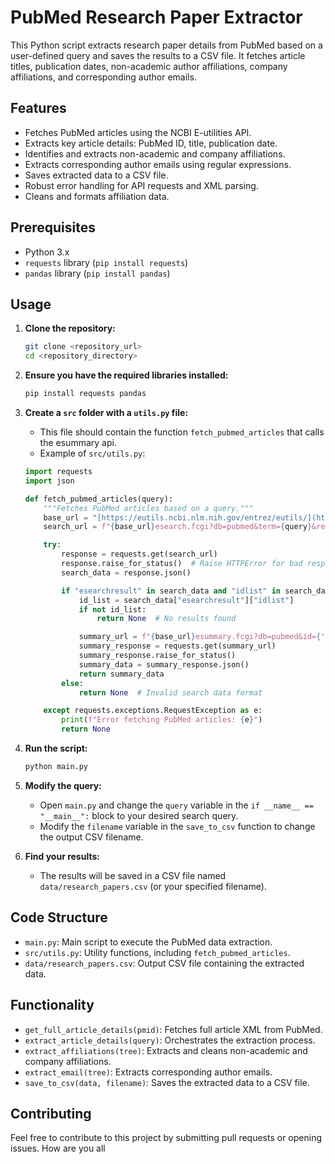 # PubMed Research Paper Extractor

This Python script extracts research paper details from PubMed based on a user-defined query and saves the results to a CSV file. It fetches article titles, publication dates, non-academic author affiliations, company affiliations, and corresponding author emails.

## Features

-   Fetches PubMed articles using the NCBI E-utilities API.
-   Extracts key article details: PubMed ID, title, publication date.
-   Identifies and extracts non-academic and company affiliations.
-   Extracts corresponding author emails using regular expressions.
-   Saves extracted data to a CSV file.
-   Robust error handling for API requests and XML parsing.
-   Cleans and formats affiliation data.

## Prerequisites

-   Python 3.x
-   `requests` library (`pip install requests`)
-   `pandas` library (`pip install pandas`)

## Usage

1.  **Clone the repository:**

    ```bash
    git clone <repository_url>
    cd <repository_directory>
    ```

2.  **Ensure you have the required libraries installed:**

    ```bash
    pip install requests pandas
    ```

3.  **Create a `src` folder with a `utils.py` file:**
    * This file should contain the function `fetch_pubmed_articles` that calls the esummary api.
    * Example of `src/utils.py`:

    ```python
    import requests
    import json

    def fetch_pubmed_articles(query):
        """Fetches PubMed articles based on a query."""
        base_url = "[https://eutils.ncbi.nlm.nih.gov/entrez/eutils/](https://eutils.ncbi.nlm.nih.gov/entrez/eutils/)"
        search_url = f"{base_url}esearch.fcgi?db=pubmed&term={query}&retmode=json"

        try:
            response = requests.get(search_url)
            response.raise_for_status()  # Raise HTTPError for bad responses (4xx or 5xx)
            search_data = response.json()

            if "esearchresult" in search_data and "idlist" in search_data["esearchresult"]:
                id_list = search_data["esearchresult"]["idlist"]
                if not id_list:
                    return None  # No results found

                summary_url = f"{base_url}esummary.fcgi?db=pubmed&id={','.join(id_list)}&retmode=json"
                summary_response = requests.get(summary_url)
                summary_response.raise_for_status()
                summary_data = summary_response.json()
                return summary_data
            else:
                return None  # Invalid search data format

        except requests.exceptions.RequestException as e:
            print(f"Error fetching PubMed articles: {e}")
            return None
    ```

4.  **Run the script:**

    ```bash
    python main.py
    ```

5.  **Modify the query:**
    * Open `main.py` and change the `query` variable in the `if __name__ == "__main__":` block to your desired search query.
    * Modify the `filename` variable in the `save_to_csv` function to change the output CSV filename.

6.  **Find your results:**
    * The results will be saved in a CSV file named `data/research_papers.csv` (or your specified filename).

## Code Structure

-   `main.py`: Main script to execute the PubMed data extraction.
-   `src/utils.py`: Utility functions, including `fetch_pubmed_articles`.
-   `data/research_papers.csv`: Output CSV file containing the extracted data.

## Functionality

-   `get_full_article_details(pmid)`: Fetches full article XML from PubMed.
-   `extract_article_details(query)`: Orchestrates the extraction process.
-   `extract_affiliations(tree)`: Extracts and cleans non-academic and company affiliations.
-   `extract_email(tree)`: Extracts corresponding author emails.
-   `save_to_csv(data, filename)`: Saves the extracted data to a CSV file.

## Contributing

Feel free to contribute to this project by submitting pull requests or opening issues.
How are you all